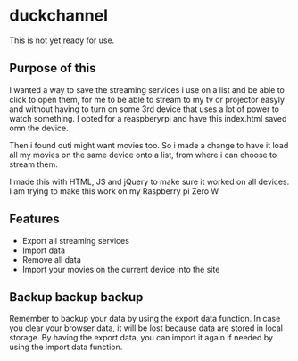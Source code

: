 # duckchannel
This is not yet ready for use.

## Purpose of this
I wanted a way to save the streaming services i use on a list and be able to click to open them, for me to be able to stream to my tv or projector easyly and without having to turn on some 3rd device that uses a lot of power to watch something. I opted for a reaspberyrpi and have this index.html saved omn the device.

Then i found outi might want movies too. So i made a change to have it load all my movies on the same device onto a list, from where i can choose to stream them. 

I made this with HTML, JS and jQuery to make sure it worked on all devices. I am trying to make this work on my Raspberry pi Zero W
## Features
* Export all streaming services
* Import data
* Remove all data
* Import your movies on the current device into the site


## Backup backup backup
Remember to backup your data by using the export data function. In case you clear your browser data, it will be lost because data are stored in local storage.
By having the export data, you can import it again if needed by using the import data function.
